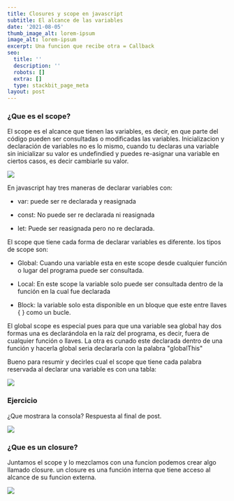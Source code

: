 ```yaml
---
title: Closures y scope en javascript
subtitle: El alcance de las variables
date: '2021-08-05'
thumb_image_alt: lorem-ipsum
image_alt: lorem-ipsum
excerpt: Una funcion que recibe otra = Callback
seo:
  title: ''
  description: ''
  robots: []
  extra: []
  type: stackbit_page_meta
layout: post
---
```

### ¿Que es el scope?

El scope es el alcance que tienen las variables, es decir, en que parte del código pueden ser consultadas o modificadas las variables. Inicializacion y declaración de variables no es lo mismo, cuando tu declaras una variable sin inicializar su valor es undefindied y puedes re-asignar una variable en ciertos casos, es decir cambiarle su valor.

![](/images/code\(1.png)

En javascript hay tres maneras de declarar variables con:

*   var: puede ser re declarada y reasignada

<!---->

*   const: No puede ser re declarada ni reasignada

<!---->

*   let: Puede ser reasignada pero no re declarada.

El scope que tiene cada forma de declarar variables es diferente. los tipos de scope son:

*   Global: Cuando una variable esta en este scope desde cualquier función o lugar del programa puede ser consultada.

<!---->

*   Local: En este scope la variable solo puede ser consultada dentro de la función en la cual fue declarada

<!---->

*   Block: la variable solo esta disponible en un bloque que este entre llaves { } como un bucle.

El global scope es especial pues para que una variable sea global hay dos formas una es declarándola en la raíz del programa, es decir, fuera de cualquier función o llaves. La otra es cunado este declarada dentro de una función y hacerla global seria declararla con la palabra "globalThis"

Bueno para resumir y decirles cual el scope que tiene cada palabra reservada al declarar una variable es con una tabla:

![](/images/const-vs-let-vs-var.png)

### Ejercicio

¿Que mostrara la consola? Respuesta al final de post.

![](/images/code\(7.png)

### ¿Que es un closure?

Juntamos el scope y lo mezclamos con una funcion podemos crear algo llamado closure. un closure es una función interna que tiene acceso al alcance de su funcion externa.

![](/images/code\(9.png)
